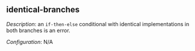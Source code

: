 ## identical-branches

_Description_: an `if-then-else` conditional with identical implementations in both branches is an error.

_Configuration_: N/A

